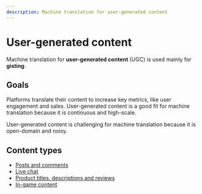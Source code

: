 ```yaml
---
description: Machine translation for user-generated content
---
```


# User-generated content

Machine translation for **user-generated content** \(UGC\) is used mainly for **gisting**.

## Goals

Platforms translate their content to increase key metrics, like user engagement and sales. User-generated content is a good fit for machine translation because it is continuous and high-scale.

User-generated content is challenging for machine translation because it is open-domain and noisy.

## Content types

* [Posts and comments](/applications/social-networks.md)
* [Live chat](/applications/live-chat.md)
* [Product titles, descriptions and reviews](/applications/commerce-and-marketplaces.md)
* [In-game content](/applications/gaming.md)

